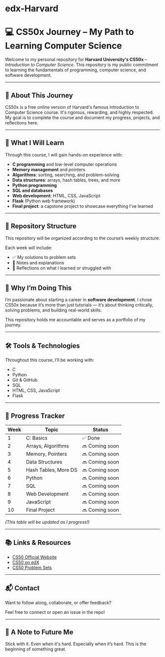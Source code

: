 # edx-Harvard
# 💻 CS50x Journey – My Path to Learning Computer Science

Welcome to my personal repository for **Harvard University's CS50x** – *Introduction to Computer Science*. This repository is my public commitment to learning the fundamentals of programming, computer science, and software development.

---

## 🚀 About This Journey

CS50x is a free online version of Harvard's famous Introduction to Computer Science course. It's rigorous, rewarding, and highly respected. My goal is to complete the course and document my progress, projects, and reflections here.

---

## 🧠 What I Will Learn

Through this course, I will gain hands-on experience with:

- **C programming** and low-level computer operations
- **Memory management** and pointers
- **Algorithms**: sorting, searching, and problem-solving
- **Data structures**: arrays, hash tables, trees, and more
- **Python programming**
- **SQL and databases**
- **Web development**: HTML, CSS, JavaScript
- **Flask** (Python web framework)
- **Final project**: a capstone project to showcase everything I’ve learned

---

## 📁 Repository Structure

This repository will be organized according to the course’s weekly structure:


Each week will include:

- ✅ My solutions to problem sets
- 📝 Notes and explanations
- 💬 Reflections on what I learned or struggled with

---

## 🎯 Why I’m Doing This

I’m passionate about starting a career in **software development**. I chose CS50x because it’s more than just tutorials — it’s about thinking critically, solving problems, and building real-world skills.

This repository holds me accountable and serves as a portfolio of my journey.

---

## 🛠️ Tools & Technologies

Throughout this course, I’ll be working with:

- C
- Python
- Git & GitHub
- SQL
- HTML, CSS, JavaScript
- Flask

---

## 📌 Progress Tracker

| Week | Topic                  | Status     |
|------|------------------------|------------|
| 1    | C: Basics              | ✅ Done|
| 2    | Arrays, Algorithms     | 🔜 Coming soon |
| 3    | Memory, Pointers       | 🔜 Coming soon |
| 4    | Data Structures        | 🔜 Coming soon |
| 5    | Hash Tables, More DS   | 🔜 Coming soon |
| 6    | Python                 | 🔜 Coming soon |
| 7    | SQL                    | 🔜 Coming soon |
| 8    | Web Development        | 🔜 Coming soon |
| 9    | JavaScript             | 🔜 Coming soon |
| 10   | Final Project          | 🔜 Coming soon |

*(This table will be updated as I progress!)*

---

## 📚 Links & Resources

- [CS50 Official Website](https://cs50.harvard.edu/x/)
- [CS50 on edX](https://cs50.edx.org/)
- [CS50 Problem Sets](https://cs50.harvard.edu/x/2024/psets/)

---

## 📬 Contact

Want to follow along, collaborate, or offer feedback?

Feel free to connect or open an issue in the repo!

---

## 🙌 A Note to Future Me

Stick with it. Even when it's hard. Especially when it’s hard. This is the beginning of something great.



